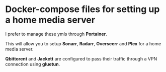 # Docker-compose files for setting up a home media server

I prefer to manage these ymls through **Portainer**.

This will allow you to setup **Sonarr**, **Radarr**, **Overseerr** and **Plex** for a home media server.

**Qbittorent** and **Jackett** are configured to pass their traffic through a VPN connection using **gluetun**.